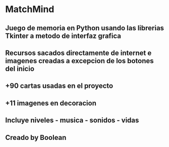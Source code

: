 # MatchMind

## Juego de memoria en Python usando las librerias Tkinter a metodo de interfaz grafica
## Recursos sacados directamente de internet e imagenes creadas a excepcion de los botones del inicio
## +90 cartas usadas en el proyecto
## +11 imagenes en decoracion
##
## Incluye niveles - musica - sonidos - vidas

## Creado by Boolean